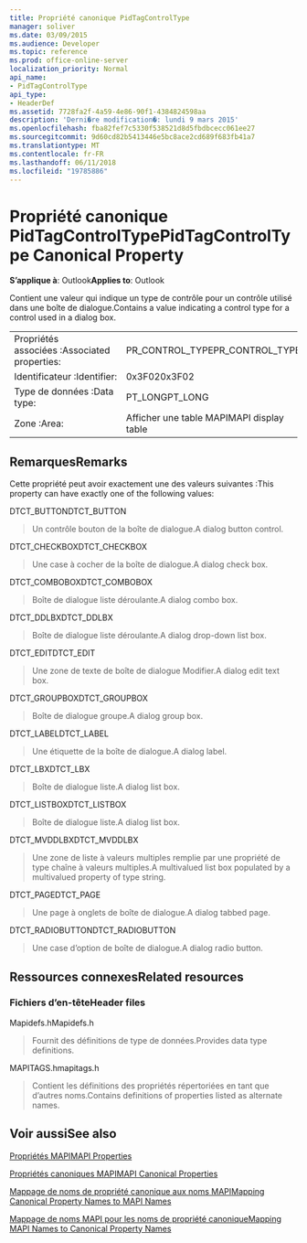 ```yaml
---
title: Propriété canonique PidTagControlType
manager: soliver
ms.date: 03/09/2015
ms.audience: Developer
ms.topic: reference
ms.prod: office-online-server
localization_priority: Normal
api_name:
- PidTagControlType
api_type:
- HeaderDef
ms.assetid: 7728fa2f-4a59-4e86-90f1-4384824598aa
description: 'Derni�re modification�: lundi 9 mars 2015'
ms.openlocfilehash: fba82fef7c5330f538521d8d5fbdbcecc061ee27
ms.sourcegitcommit: 9d60cd82b5413446e5bc8ace2cd689f683fb41a7
ms.translationtype: MT
ms.contentlocale: fr-FR
ms.lasthandoff: 06/11/2018
ms.locfileid: "19785886"
---
```

# <a name="pidtagcontroltype-canonical-property"></a><span data-ttu-id="2c270-103">Propriété canonique PidTagControlType</span><span class="sxs-lookup"><span data-stu-id="2c270-103">PidTagControlType Canonical Property</span></span>

  
  
<span data-ttu-id="2c270-104">**S’applique à**: Outlook</span><span class="sxs-lookup"><span data-stu-id="2c270-104">**Applies to**: Outlook</span></span> 
  
<span data-ttu-id="2c270-105">Contient une valeur qui indique un type de contrôle pour un contrôle utilisé dans une boîte de dialogue.</span><span class="sxs-lookup"><span data-stu-id="2c270-105">Contains a value indicating a control type for a control used in a dialog box.</span></span> 
  
|||
|:-----|:-----|
|<span data-ttu-id="2c270-106">Propriétés associées :</span><span class="sxs-lookup"><span data-stu-id="2c270-106">Associated properties:</span></span>  <br/> |<span data-ttu-id="2c270-107">PR_CONTROL_TYPE</span><span class="sxs-lookup"><span data-stu-id="2c270-107">PR_CONTROL_TYPE</span></span>  <br/> |
|<span data-ttu-id="2c270-108">Identificateur :</span><span class="sxs-lookup"><span data-stu-id="2c270-108">Identifier:</span></span>  <br/> |<span data-ttu-id="2c270-109">0x3F02</span><span class="sxs-lookup"><span data-stu-id="2c270-109">0x3F02</span></span>  <br/> |
|<span data-ttu-id="2c270-110">Type de données :</span><span class="sxs-lookup"><span data-stu-id="2c270-110">Data type:</span></span>  <br/> |<span data-ttu-id="2c270-111">PT_LONG</span><span class="sxs-lookup"><span data-stu-id="2c270-111">PT_LONG</span></span>  <br/> |
|<span data-ttu-id="2c270-112">Zone :</span><span class="sxs-lookup"><span data-stu-id="2c270-112">Area:</span></span>  <br/> |<span data-ttu-id="2c270-113">Afficher une table MAPI</span><span class="sxs-lookup"><span data-stu-id="2c270-113">MAPI display table</span></span>  <br/> |
   
## <a name="remarks"></a><span data-ttu-id="2c270-114">Remarques</span><span class="sxs-lookup"><span data-stu-id="2c270-114">Remarks</span></span>

<span data-ttu-id="2c270-115">Cette propriété peut avoir exactement une des valeurs suivantes :</span><span class="sxs-lookup"><span data-stu-id="2c270-115">This property can have exactly one of the following values:</span></span>
  
<span data-ttu-id="2c270-116">DTCT_BUTTON</span><span class="sxs-lookup"><span data-stu-id="2c270-116">DTCT_BUTTON</span></span> 
  
> <span data-ttu-id="2c270-117">Un contrôle bouton de la boîte de dialogue.</span><span class="sxs-lookup"><span data-stu-id="2c270-117">A dialog button control.</span></span>
    
<span data-ttu-id="2c270-118">DTCT_CHECKBOX</span><span class="sxs-lookup"><span data-stu-id="2c270-118">DTCT_CHECKBOX</span></span> 
  
> <span data-ttu-id="2c270-119">Une case à cocher de la boîte de dialogue.</span><span class="sxs-lookup"><span data-stu-id="2c270-119">A dialog check box.</span></span>
    
<span data-ttu-id="2c270-120">DTCT_COMBOBOX</span><span class="sxs-lookup"><span data-stu-id="2c270-120">DTCT_COMBOBOX</span></span> 
  
> <span data-ttu-id="2c270-121">Boîte de dialogue liste déroulante.</span><span class="sxs-lookup"><span data-stu-id="2c270-121">A dialog combo box.</span></span>
    
<span data-ttu-id="2c270-122">DTCT_DDLBX</span><span class="sxs-lookup"><span data-stu-id="2c270-122">DTCT_DDLBX</span></span> 
  
> <span data-ttu-id="2c270-123">Boîte de dialogue liste déroulante.</span><span class="sxs-lookup"><span data-stu-id="2c270-123">A dialog drop-down list box.</span></span>
    
<span data-ttu-id="2c270-124">DTCT_EDIT</span><span class="sxs-lookup"><span data-stu-id="2c270-124">DTCT_EDIT</span></span> 
  
> <span data-ttu-id="2c270-125">Une zone de texte de boîte de dialogue Modifier.</span><span class="sxs-lookup"><span data-stu-id="2c270-125">A dialog edit text box.</span></span>
    
<span data-ttu-id="2c270-126">DTCT_GROUPBOX</span><span class="sxs-lookup"><span data-stu-id="2c270-126">DTCT_GROUPBOX</span></span> 
  
> <span data-ttu-id="2c270-127">Boîte de dialogue groupe.</span><span class="sxs-lookup"><span data-stu-id="2c270-127">A dialog group box.</span></span>
    
<span data-ttu-id="2c270-128">DTCT_LABEL</span><span class="sxs-lookup"><span data-stu-id="2c270-128">DTCT_LABEL</span></span> 
  
> <span data-ttu-id="2c270-129">Une étiquette de la boîte de dialogue.</span><span class="sxs-lookup"><span data-stu-id="2c270-129">A dialog label.</span></span>
    
<span data-ttu-id="2c270-130">DTCT_LBX</span><span class="sxs-lookup"><span data-stu-id="2c270-130">DTCT_LBX</span></span> 
  
> <span data-ttu-id="2c270-131">Boîte de dialogue liste.</span><span class="sxs-lookup"><span data-stu-id="2c270-131">A dialog list box.</span></span>
    
<span data-ttu-id="2c270-132">DTCT_LISTBOX</span><span class="sxs-lookup"><span data-stu-id="2c270-132">DTCT_LISTBOX</span></span> 
  
> <span data-ttu-id="2c270-133">Boîte de dialogue liste.</span><span class="sxs-lookup"><span data-stu-id="2c270-133">A dialog list box.</span></span>
    
<span data-ttu-id="2c270-134">DTCT_MVDDLBX</span><span class="sxs-lookup"><span data-stu-id="2c270-134">DTCT_MVDDLBX</span></span> 
  
> <span data-ttu-id="2c270-135">Une zone de liste à valeurs multiples remplie par une propriété de type chaîne à valeurs multiples.</span><span class="sxs-lookup"><span data-stu-id="2c270-135">A multivalued list box populated by a multivalued property of type string.</span></span>
    
<span data-ttu-id="2c270-136">DTCT_PAGE</span><span class="sxs-lookup"><span data-stu-id="2c270-136">DTCT_PAGE</span></span> 
  
> <span data-ttu-id="2c270-137">Une page à onglets de boîte de dialogue.</span><span class="sxs-lookup"><span data-stu-id="2c270-137">A dialog tabbed page.</span></span>
    
<span data-ttu-id="2c270-138">DTCT_RADIOBUTTON</span><span class="sxs-lookup"><span data-stu-id="2c270-138">DTCT_RADIOBUTTON</span></span> 
  
> <span data-ttu-id="2c270-139">Une case d’option de boîte de dialogue.</span><span class="sxs-lookup"><span data-stu-id="2c270-139">A dialog radio button.</span></span>
    
## <a name="related-resources"></a><span data-ttu-id="2c270-140">Ressources connexes</span><span class="sxs-lookup"><span data-stu-id="2c270-140">Related resources</span></span>

### <a name="header-files"></a><span data-ttu-id="2c270-141">Fichiers d’en-tête</span><span class="sxs-lookup"><span data-stu-id="2c270-141">Header files</span></span>

<span data-ttu-id="2c270-142">Mapidefs.h</span><span class="sxs-lookup"><span data-stu-id="2c270-142">Mapidefs.h</span></span>
  
> <span data-ttu-id="2c270-143">Fournit des définitions de type de données.</span><span class="sxs-lookup"><span data-stu-id="2c270-143">Provides data type definitions.</span></span>
    
<span data-ttu-id="2c270-144">MAPITAGS.h</span><span class="sxs-lookup"><span data-stu-id="2c270-144">mapitags.h</span></span>
  
> <span data-ttu-id="2c270-145">Contient les définitions des propriétés répertoriées en tant que d’autres noms.</span><span class="sxs-lookup"><span data-stu-id="2c270-145">Contains definitions of properties listed as alternate names.</span></span>
    
## <a name="see-also"></a><span data-ttu-id="2c270-146">Voir aussi</span><span class="sxs-lookup"><span data-stu-id="2c270-146">See also</span></span>



[<span data-ttu-id="2c270-147">Propriétés MAPI</span><span class="sxs-lookup"><span data-stu-id="2c270-147">MAPI Properties</span></span>](mapi-properties.md)
  
[<span data-ttu-id="2c270-148">Propriétés canoniques MAPI</span><span class="sxs-lookup"><span data-stu-id="2c270-148">MAPI Canonical Properties</span></span>](mapi-canonical-properties.md)
  
[<span data-ttu-id="2c270-149">Mappage de noms de propriété canonique aux noms MAPI</span><span class="sxs-lookup"><span data-stu-id="2c270-149">Mapping Canonical Property Names to MAPI Names</span></span>](mapping-canonical-property-names-to-mapi-names.md)
  
[<span data-ttu-id="2c270-150">Mappage de noms MAPI pour les noms de propriété canonique</span><span class="sxs-lookup"><span data-stu-id="2c270-150">Mapping MAPI Names to Canonical Property Names</span></span>](mapping-mapi-names-to-canonical-property-names.md)

